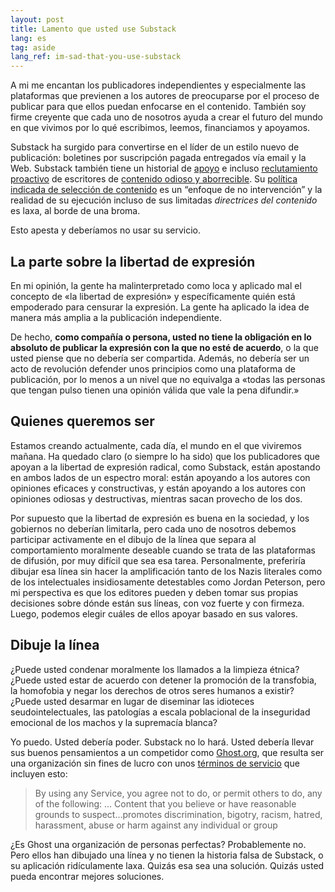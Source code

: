 ```yaml
---
layout: post
title: Lamento que usted use Substack
lang: es
tag: aside
lang_ref: im-sad-that-you-use-substack
---
```


A mi me encantan los publicadores independientes y especialmente las plataformas
que previenen a los autores de preocuparse por el proceso de publicar para que
ellos puedan enfocarse en el contenido. También soy firme creyente que cada uno
de nosotros ayuda a crear el futuro del mundo en que vivimos por lo qué
escribimos, leemos, financiamos y apoyamos.

Substack ha surgido para convertirse en el líder de un estilo nuevo de
publicación: boletines por suscripción pagada entregados vía email y la Web.
Substack también tiene un historial de [apoyo][SU] e incluso [reclutamiento
proactivo][PR] de escritores de [contenido odioso y aborrecible][HC]. Su
[política indicada de selección de contenido][CM] es un “enfoque de no
intervención” y la realidad de su ejecución incluso de sus limitadas
*directrices del contenido* es laxa, al borde de una broma.

Esto apesta y deberíamos no usar su servicio.

## La parte sobre la libertad de expresión

En mi opinión, la gente ha malinterpretado como loca y aplicado mal el concepto
de «la libertad de expresión» y específicamente quién está empoderado para
censurar la expresión. La gente ha aplicado la idea de manera más amplia a la
publicación independiente.

De hecho, **como compañía o persona, usted no tiene la obligación en lo absoluto
de publicar la expresión con la que no esté de acuerdo**, o la que usted piense
que no debería ser compartida. Además, no debería ser un acto de revolución
defender unos principios como una plataforma de publicación, por lo menos a un
nivel que no equivalga a «todas las personas que tengan pulso tienen una opinión
válida que vale la pena difundir.»

## Quienes queremos ser

Estamos creando actualmente, cada día, el mundo en el que viviremos mañana. Ha
quedado claro (o siempre lo ha sido) que los publicadores que apoyan a la
libertad de expresión radical, como Substack, están apostando en ambos lados de
un espectro moral: están apoyando a los autores con opiniones eficaces y
constructivas, y están apoyando a los autores con opiniones odiosas y
destructivas, mientras sacan provecho de los dos.

Por supuesto que la libertad de expresión es buena en la sociedad, y los
gobiernos no deberían limitarla, pero cada uno de nosotros debemos participar
activamente en el dibujo de la línea que separa al comportamiento moralmente
deseable cuando se trata de las plataformas de difusión, por muy difícil que sea
esa tarea. Personalmente, preferiría dibujar esa línea sin hacer la
amplificación tanto de los Nazis literales como de los intelectuales
insidiosamente detestables como Jordan Peterson, pero mi perspectiva es que los
editores pueden y deben tomar sus propias decisiones sobre dónde están sus
líneas, con voz fuerte y con firmeza. Luego, podemos elegir cuáles de ellos
apoyar basado en sus valores.

## Dibuje la línea

¿Puede usted condenar moralmente los llamados a la limpieza étnica? ¿Puede usted
estar de acuerdo con detener la promoción de la transfobia, la homofobia y negar
los derechos de otros seres humanos a existir? ¿Puede usted desarmar en lugar de
diseminar las idioteces seudointelectuales, las patologías a escala poblacional
de la inseguridad emocional de los machos y la supremacía blanca?

Yo puedo. Usted debería poder. Substack no lo hará. Usted debería llevar sus
buenos pensamientos a un competidor como [Ghost.org][GO], que resulta ser una
organización sin fines de lucro con unos [términos de servicio][TS] que incluyen
esto:

> By using any Service, you agree not to do, or permit others to do, any of the
> following:
> …
> Content that you believe or have reasonable grounds to suspect…promotes
> discrimination, bigotry, racism, hatred, harassment, abuse or harm against any
> individual or group

¿Es Ghost una organización de personas perfectas? Probablemente no. Pero ellos
han dibujado una línea y no tienen la historia falsa de Substack, o su
aplicación ridículamente laxa. Quizás esa sea una solución. Quizás usted pueda
encontrar mejores soluciones.

 [SU]: https://mashable.com/article/substack-writers-leaving-misinformation
 [PR]: https://www.vanityfair.com/news/2022/05/substacks-founders-dive-headfirst-into-the-culture-wars
 [CM]: https://on.substack.com/p/how-we-approach-moderation-decisions
 [GO]: https://ghost.org/
 [TS]: https://ghost.org/terms/
 [HC]: https://gen.medium.com/substack-is-not-a-neutral-platform-8fc5bdf8e5f2
